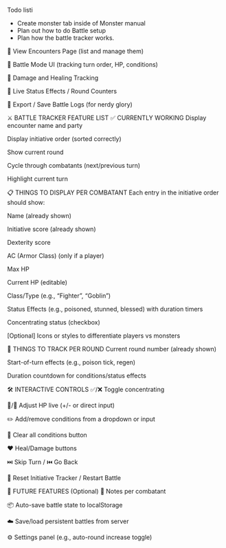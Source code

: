 Todo listi
- Create monster tab inside of Monster manual
- Plan out how to do Battle setup 
- Plan how the battle tracker works.

🔁 View Encounters Page (list and manage them)

🧙 Battle Mode UI (tracking turn order, HP, conditions)

🎯 Damage and Healing Tracking

🧪 Live Status Effects / Round Counters

🧾 Export / Save Battle Logs (for nerdy glory)


⚔️ BATTLE TRACKER FEATURE LIST
✅ CURRENTLY WORKING
 Display encounter name and party

 Display initiative order (sorted correctly)

 Show current round

 Cycle through combatants (next/previous turn)

 Highlight current turn

📋 THINGS TO DISPLAY PER COMBATANT
Each entry in the initiative order should show:

 Name (already shown)

 Initiative score (already shown)

 Dexterity score

 AC (Armor Class) (only if a player)

 Max HP

 Current HP (editable)

 Class/Type (e.g., “Fighter”, “Goblin”)

 Status Effects (e.g., poisoned, stunned, blessed) with duration timers

 Concentrating status (checkbox)

 [Optional] Icons or styles to differentiate players vs monsters

🔁 THINGS TO TRACK PER ROUND
 Current round number (already shown)

 Start-of-turn effects (e.g., poison tick, regen)

 Duration countdown for conditions/status effects

🛠️ INTERACTIVE CONTROLS
 ✅/❌ Toggle concentrating

 🔼/🔽 Adjust HP live (+/- or direct input)

 ✏️ Add/remove conditions from a dropdown or input

 🧹 Clear all conditions button

 ❤️ Heal/Damage buttons

 ⏭️ Skip Turn / ⏮️ Go Back

 🔄 Reset Initiative Tracker / Restart Battle

💾 FUTURE FEATURES (Optional)
 📝 Notes per combatant

 📦 Auto-save battle state to localStorage

 ☁️ Save/load persistent battles from server

 ⚙️ Settings panel (e.g., auto-round increase toggle)